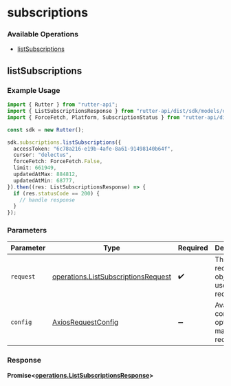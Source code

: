 # subscriptions

### Available Operations

* [listSubscriptions](#listsubscriptions)

## listSubscriptions

### Example Usage

```typescript
import { Rutter } from "rutter-api";
import { ListSubscriptionsResponse } from "rutter-api/dist/sdk/models/operations";
import { ForceFetch, Platform, SubscriptionStatus } from "rutter-api/dist/sdk/models/shared";

const sdk = new Rutter();

sdk.subscriptions.listSubscriptions({
  accessToken: "6c78a216-e19b-4afe-8a61-91498140b64f",
  cursor: "delectus",
  forceFetch: ForceFetch.False,
  limit: 661949,
  updatedAtMax: 884812,
  updatedAtMin: 68777,
}).then((res: ListSubscriptionsResponse) => {
  if (res.statusCode == 200) {
    // handle response
  }
});
```

### Parameters

| Parameter                                                                                  | Type                                                                                       | Required                                                                                   | Description                                                                                |
| ------------------------------------------------------------------------------------------ | ------------------------------------------------------------------------------------------ | ------------------------------------------------------------------------------------------ | ------------------------------------------------------------------------------------------ |
| `request`                                                                                  | [operations.ListSubscriptionsRequest](../../models/operations/listsubscriptionsrequest.md) | :heavy_check_mark:                                                                         | The request object to use for the request.                                                 |
| `config`                                                                                   | [AxiosRequestConfig](https://axios-http.com/docs/req_config)                               | :heavy_minus_sign:                                                                         | Available config options for making requests.                                              |


### Response

**Promise<[operations.ListSubscriptionsResponse](../../models/operations/listsubscriptionsresponse.md)>**

